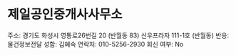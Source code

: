 # 제일공인중개사사무소

주소: 경기도 화성시 영통로26번길 20 (반월동 83) 신우프라자 111-1호 (반월동)
반응: 물건정보전달
성함: 김혜숙
연락처: 010-5256-2930
회신 여부: No